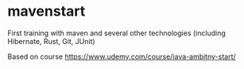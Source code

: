 # mavenstart
 First training with maven and several other technologies (including Hibernate, Rust, Git, JUnit)
 
 Based on course 
 https://www.udemy.com/course/java-ambitny-start/ 
